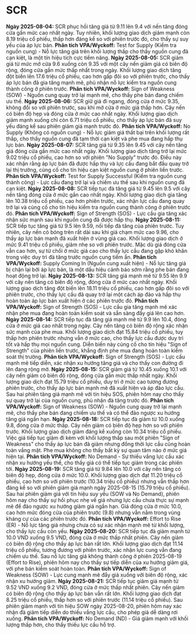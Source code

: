 # SCR

**Ngày 2025-08-04:** SCR phục hồi tăng giá từ 9.11 lên 9.4 với nến tăng đóng cửa gần mức cao nhất ngày. Tuy nhiên, khối lượng giao dịch giảm mạnh còn 8.19 triệu cổ phiếu, thấp hơn đáng kể so với phiên trước đó, cho thấy sự suy yếu của áp lực bán. **Phân tích VPA/Wyckoff:** Test for Supply (Kiểm tra nguồn cung) - Nỗ lực tăng giá trên khối lượng thấp cho thấy nguồn cung đã cạn kiệt, là một tín hiệu tích cực tiềm năng.
**Ngày 2025-08-05:** SCR giảm giá từ mức mở cửa 9.6 xuống còn 9.35 với một cây nến giảm giá có biên độ rộng, đóng cửa gần mức thấp nhất trong ngày. Khối lượng giao dịch tăng đột biến lên 17.6 triệu cổ phiếu, cao hơn gấp đôi so với phiên trước, cho thấy áp lực bán đã gia tăng mạnh mẽ, phủ nhận nỗ lực kiểm tra nguồn cung thành công ở phiên trước. **Phân tích VPA/Wyckoff:** Sign of Weakness (SOW) - Nguồn cung quay trở lại mạnh mẽ, cho thấy phe bán đang chiếm ưu thế.
**Ngày 2025-08-06:** SCR giữ giá đi ngang, đóng cửa ở mức 9.35, không đổi so với phiên trước, sau khi mở cửa ở mức giá thấp hơn. Cây nến có biên độ hẹp và đóng cửa ở mức cao nhất ngày. Khối lượng giao dịch giảm mạnh xuống chỉ còn 6.71 triệu cổ phiếu, cho thấy áp lực bán đã suy yếu đáng kể sau phiên giảm giá mạnh trước đó. **Phân tích VPA/Wyckoff:** No Supply (Không có nguồn cung) - Nỗ lực giảm giá thất bại trên khối lượng rất thấp, cho thấy nguồn cung đã tạm thời cạn kiệt và phe mua đang hấp thụ lực bán.
**Ngày 2025-08-07:** SCR tăng giá từ 9.35 lên 9.45 với cây nến tăng giá đóng cửa gần mức cao nhất ngày. Khối lượng giao dịch tăng trở lại mức 9.02 triệu cổ phiếu, cao hơn so với phiên "No Supply" trước đó. Điều này xác nhận rằng áp lực bán đã được hấp thụ và lực cầu đang bắt đầu quay trở lại thị trường, củng cố cho tín hiệu cạn kiệt nguồn cung ở phiên liền trước. **Phân tích VPA/Wyckoff:** Test for Supply Successful (Kiểm tra nguồn cung thành công) - Lực cầu đang trở lại và chiếm ưu thế sau khi nguồn cung đã cạn kiệt.
**Ngày 2025-08-08:** SCR tiếp tục đà tăng giá từ 9.45 lên 9.5 với cây nến tăng đóng cửa ở mức gần cao nhất ngày. Khối lượng giao dịch gia tăng lên 10.38 triệu cổ phiếu, cao hơn phiên trước, xác nhận lực cầu đang quay trở lại và củng cố cho tín hiệu kiểm tra nguồn cung thành công ở phiên trước đó. **Phân tích VPA/Wyckoff:** Sign of Strength (SOS) - Lực cầu gia tăng xác nhận sức mạnh sau khi nguồn cung đã được hấp thụ.
**Ngày 2025-08-11:** SCR tiếp tục tăng giá từ 9.5 lên 9.59, nối tiếp đà tăng của phiên trước. Tuy nhiên, cây nến có bóng trên rất dài sau khi giá chạm mức cao 9.96, cho thấy áp lực bán mạnh đã xuất hiện ở vùng giá cao. Khối lượng giao dịch ở mức 9.41 triệu cổ phiếu, giảm nhẹ so với phiên trước. Mặc dù giá đóng cửa vẫn cao hơn, sự từ chối ở mức giá cao cho thấy lực cầu đang gặp khó khăn trong việc duy trì đà tăng trước nguồn cung tiềm ẩn. **Phân tích VPA/Wyckoff:** Supply Coming In (Nguồn cung xuất hiện) - Nỗ lực tăng giá bị chặn lại bởi áp lực bán, là một dấu hiệu cảnh báo sớm rằng phe bán đang hoạt động trở lại.
**Ngày 2025-08-13:** SCR tăng giá mạnh mẽ từ 9.55 lên 9.9 với cây nến tăng có biên độ rộng, đóng cửa ở mức cao nhất ngày. Khối lượng giao dịch tăng đột biến lên 18.11 triệu cổ phiếu, cao hơn gấp đôi so với phiên trước, cho thấy lực cầu đã quay trở lại một cách áp đảo và hấp thụ hoàn toàn áp lực bán xuất hiện ở các phiên trước đó. **Phân tích VPA/Wyckoff:** Sign of Strength (SOS) - Lực cầu gia tăng mạnh mẽ xác nhận phe mua đang hoàn toàn kiểm soát và sẵn sàng đẩy giá lên cao hơn.
**Ngày 2025-08-14:** SCR tiếp tục đà tăng giá mạnh mẽ từ 9.9 lên 10.4, đóng cửa ở mức giá cao nhất trong ngày. Cây nến tăng có biên độ rộng xác nhận sức mạnh của phe mua. Khối lượng giao dịch đạt 15.84 triệu cổ phiếu, tuy thấp hơn phiên trước nhưng vẫn ở mức cao, cho thấy lực cầu được duy trì tốt và hấp thụ mọi nguồn cung. Diễn biến này củng cố cho tín hiệu "Sign of Strength" của phiên liền trước, khẳng định phe mua đang hoàn toàn kiểm soát thị trường. **Phân tích VPA/Wyckoff:** Sign of Strength (SOS) - Lực cầu mạnh mẽ tiếp diễn, xác nhận xu hướng tăng giá và cho thấy con đường đi lên đang rộng mở.
**Ngày 2025-08-15:** SCR giảm giá từ 10.45 xuống 10.1 với cây nến giảm có biên độ rộng, đóng cửa gần mức thấp nhất ngày. Khối lượng giao dịch đạt 15.79 triệu cổ phiếu, duy trì ở mức cao tương đương phiên trước, cho thấy áp lực bán mạnh mẽ đã xuất hiện và áp đảo lực cầu. Sau hai phiên tăng giá mạnh mẽ với tín hiệu SOS, phiên hôm nay cho thấy sự quay trở lại của nguồn cung, phủ nhận đà tăng trước đó. **Phân tích VPA/Wyckoff:** Sign of Weakness (SOW) - Nguồn cung quay trở lại mạnh mẽ, cho thấy phe bán đang chiếm ưu thế và có thể đảo ngược xu hướng tăng giá ngắn hạn.
**Ngày 2025-08-18:** SCR tiếp tục đà giảm từ 10.0 xuống 9.8, đóng cửa ở mức thấp. Cây nến giảm có biên độ hẹp hơn so với phiên trước. Khối lượng giao dịch giảm đáng kể xuống còn 10.34 triệu cổ phiếu. Việc giá tiếp tục giảm đi kèm với khối lượng thấp sau một phiên "Sign of Weakness" cho thấy áp lực bán đã giảm nhưng đồng thời lực cầu cũng hoàn toàn vắng mặt. Phe mua không cho thấy bất kỳ sự quan tâm nào ở mức giá hiện tại. **Phân tích VPA/Wyckoff:** No Demand - Sự thiếu vắng lực cầu xác nhận xu hướng yếu thế, cho thấy giá có thể tiếp tục giảm trong các phiên tới.
**Ngày 2025-08-19:** SCR tăng giá từ 9.84 lên 10.0 với cây nến tăng có biên độ hẹp, đóng cửa ở mức 10.0. Khối lượng giao dịch đạt 11.20 triệu cổ phiếu, cao hơn so với phiên trước (10.34 triệu cổ phiếu) nhưng vẫn thấp hơn đáng kể so với phiên giảm giá mạnh ngày 2025-08-15 (15.79 triệu cổ phiếu). Sau hai phiên giảm giá với tín hiệu suy yếu (SOW và No Demand), phiên hôm nay cho thấy sự hồi phục nhẹ về giá nhưng lực cầu chưa thực sự mạnh mẽ để đảo ngược xu hướng giảm giá ngắn hạn. Giá đóng cửa ở mức 10.0, cao hơn mức đóng cửa của phiên trước (9.8) nhưng vẫn nằm trong vùng kháng cự của các phiên trước đó. **Phân tích VPA/Wyckoff:** Effort to Rise (ER) - Nỗ lực tăng giá nhưng chưa có sự xác nhận mạnh mẽ từ khối lượng, cho thấy lực cầu còn yếu.
**Ngày 2025-08-20:** SCR tiếp tục đà giảm mạnh từ 10.0 VND xuống 9.5 VND, đóng cửa ở mức thấp nhất phiên. Cây nến giảm có biên độ rộng cho thấy áp lực bán rất lớn. Khối lượng giao dịch đạt 11.14 triệu cổ phiếu, tương đương với phiên trước, xác nhận lực cung vẫn đang chiếm ưu thế. Sau nỗ lực tăng giá không thành công ở phiên 2025-08-19 (Effort to Rise), phiên hôm nay cho thấy sự tiếp diễn của xu hướng giảm giá, với phe bán kiểm soát hoàn toàn. **Phân tích VPA/Wyckoff:** Sign of Weakness (SOW) - Lực cung mạnh mẽ đẩy giá xuống với biên độ rộng, xác nhận xu hướng giảm.
**Ngày 2025-08-21:** SCR tiếp tục giảm giá mạnh từ 9.52 VND xuống 9.2 VND, đóng cửa ở mức thấp nhất phiên. Cây nến giảm có biên độ rộng cho thấy áp lực bán vẫn rất lớn. Khối lượng giao dịch đạt 8.25 triệu cổ phiếu, thấp hơn so với phiên trước (11.14 triệu cổ phiếu). Sau phiên giảm mạnh với tín hiệu SOW ngày 2025-08-20, phiên hôm nay xác nhận đà giảm tiếp diễn do thiếu vắng lực cầu, cho phép giá dễ dàng rơi xuống. **Phân tích VPA/Wyckoff:** No Demand (ND) - Giá giảm mạnh với khối lượng thấp hơn, cho thấy thiếu lực cầu hỗ trợ.
